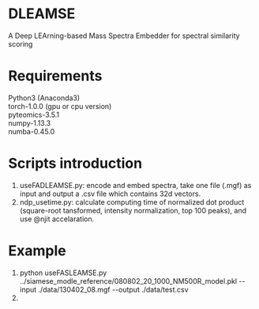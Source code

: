 # DLEAMSE
A Deep LEArning-based Mass Spectra Embedder for spectral similarity scoring 

# Requirements
Python3 (Anaconda3)    
torch-1.0.0 (gpu or cpu version)    
pyteomics-3.5.1    
numpy-1.13.3    
numba-0.45.0

# Scripts introduction 
  1. useFADLEAMSE.py: encode and embed spectra, take one file (.mgf) as input and output a .csv file which contains 32d vectors.
  2. ndp_usetime.py: calculate computing time of normalized dot product (square-root tansformed, intensity normalization, top 100 peaks), and use @njit accelaration.
  
# Example
 1. python useFASLEAMSE.py ../siamese_modle_reference/080802_20_1000_NM500R_model.pkl --input ./data/130402_08.mgf --output ./data/test.csv
 2. 



